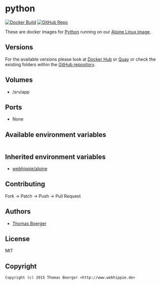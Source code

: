 # python

[![Docker Build](https://github.com/dockhippie/python/actions/workflows/docker.yml/badge.svg)](https://github.com/dockhippie/python/actions/workflows/docker.yml) [![GitHub Repo](https://img.shields.io/badge/github-repo-yellowgreen)](https://github.com/dockhippie/python)

These are docker images for [Python][upstream] running on our
[Alpine Linux image][parent].

## Versions

For the available versions please look at [Docker Hub][dockerhub] or
[Quay][quayio] or check the existing folders within the
[GitHub repository][github].

## Volumes

*  /srv/app

## Ports

*  None

## Available environment variables

```console

```

## Inherited environment variables

*  [webhippie/alpine](https://github.com/dockhippie/alpine#available-environment-variables)

## Contributing

Fork -> Patch -> Push -> Pull Request

## Authors

*  [Thomas Boerger](https://github.com/tboerger)

## License

MIT

## Copyright

```console
Copyright (c) 2015 Thomas Boerger <http://www.webhippie.de>
```

[upstream]: https://www.python.org
[parent]: https://github.com/dockhippie/alpine
[dockerhub]: https://hub.docker.com/r/webhippie/python/tags
[quayio]: https://quay.io/repository/webhippie/python?tab=tags
[github]: https://github.com/dockhippie/python
